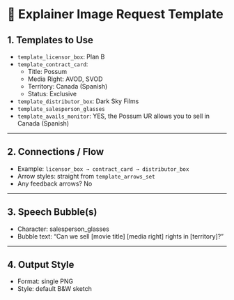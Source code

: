 # 🎨 Explainer Image Request Template

## 1. Templates to Use
- `template_licensor_box`: Plan B 
- `template_contract_card`:  
  - Title: Possum 
  - Media Right: AVOD, SVOD
  - Territory: Canada (Spanish)
  - Status: Exclusive 
- `template_distributor_box`: Dark Sky Films 
- `template_salesperson_glasses` 
- `template_avails_monitor`: YES, the Possum UR allows you to sell in Canada (Spanish) 

---

## 2. Connections / Flow
- Example: `licensor_box → contract_card → distributor_box`  
- Arrow styles: straight from `template_arrows_set`  
- Any feedback arrows? No

---

## 3. Speech Bubble(s)
- Character: salesperson_glasses
- Bubble text: “Can we sell [movie title] [media right] rights in [territory]?”  

---

## 4. Output Style
- Format: single PNG
- Style: default B&W sketch
